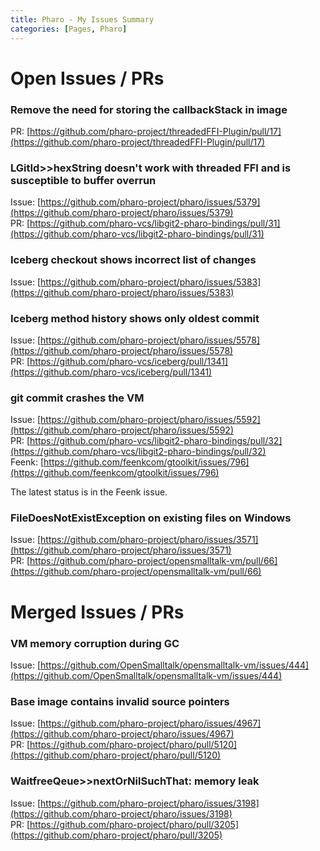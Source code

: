 ```yaml
---
title: Pharo - My Issues Summary
categories: [Pages, Pharo]
---
```


# Open Issues / PRs


### Remove the need for storing the callbackStack in image

PR: [https://github.com/pharo-project/threadedFFI-Plugin/pull/17](https://github.com/pharo-project/threadedFFI-Plugin/pull/17)


### LGitId>>hexString doesn't work with threaded FFI and is susceptible to buffer overrun

Issue: [https://github.com/pharo-project/pharo/issues/5379](https://github.com/pharo-project/pharo/issues/5379)  
PR: [https://github.com/pharo-vcs/libgit2-pharo-bindings/pull/31](https://github.com/pharo-vcs/libgit2-pharo-bindings/pull/31)


### Iceberg checkout shows incorrect list of changes

Issue: [https://github.com/pharo-project/pharo/issues/5383](https://github.com/pharo-project/pharo/issues/5383)


### Iceberg method history shows only oldest commit

Issue: [https://github.com/pharo-project/pharo/issues/5578](https://github.com/pharo-project/pharo/issues/5578)  
PR: [https://github.com/pharo-vcs/iceberg/pull/1341](https://github.com/pharo-vcs/iceberg/pull/1341)


### git commit crashes the VM

Issue: [https://github.com/pharo-project/pharo/issues/5592](https://github.com/pharo-project/pharo/issues/5592)  
PR: [https://github.com/pharo-vcs/libgit2-pharo-bindings/pull/32](https://github.com/pharo-vcs/libgit2-pharo-bindings/pull/32)  
Feenk: [https://github.com/feenkcom/gtoolkit/issues/796](https://github.com/feenkcom/gtoolkit/issues/796)

The latest status is in the Feenk issue.


### FileDoesNotExistException on existing files on Windows

Issue: [https://github.com/pharo-project/pharo/issues/3571](https://github.com/pharo-project/pharo/issues/3571)  
PR: [https://github.com/pharo-project/opensmalltalk-vm/pull/66](https://github.com/pharo-project/opensmalltalk-vm/pull/66)



# Merged Issues / PRs

### VM memory corruption during GC

Issue: [https://github.com/OpenSmalltalk/opensmalltalk-vm/issues/444](https://github.com/OpenSmalltalk/opensmalltalk-vm/issues/444)


### Base image contains invalid source pointers

Issue: [https://github.com/pharo-project/pharo/issues/4967](https://github.com/pharo-project/pharo/issues/4967)  
PR: [https://github.com/pharo-project/pharo/pull/5120](https://github.com/pharo-project/pharo/pull/5120)


### WaitfreeQeue>>nextOrNilSuchThat: memory leak

Issue: [https://github.com/pharo-project/pharo/issues/3198](https://github.com/pharo-project/pharo/issues/3198)  
PR: [https://github.com/pharo-project/pharo/pull/3205](https://github.com/pharo-project/pharo/pull/3205)
